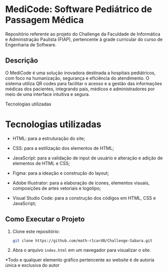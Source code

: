 # MediCode: Software Pediátrico de Passagem Médica
Repositório referente ao projeto do Challenge da Faculdade de Informática e Administração Paulista (FIAP), pertencente à grade curricular do curso de Engenharia de Software.

## Descrição
O MediCode é uma solução inovadora destinada a hospitais pediátricos, com foco na humanização, segurança e eficiência do atendimento. O sistema utiliza QR codes para facilitar o acesso e a gestão das informações médicas dos pacientes, integrando pais, médicos e administradores por meio de uma interface intuitiva e segura.


Tecnologias utilizadas

# Tecnologias utilizadas

- HTML: para a estruturação do site;

- CSS: para a estilização dos elementos de HTML;

- JavaScript: para a validação de input de usuário e alteração e adição de elementos de HTML e CSS;

- Figma: para a ideação e construção do layout;

- Adobe Illustrator: para a elaboração de ícones, elementos visuais, composições de artes vetoriais e logotipo;  

- Visual Studio Code: para a construção dos códigos em HTML, CSS e JavaScript;


## Como Executar o Projeto
1. Clone este repositório:
   ```bash
   git clone https://github.com/math-r1card0/Challenge-Sabara.git
   ```
2. Abra o arquivo `index.html` em um navegador para visualizar o site.

*Todo e qualquer elemento gráfico pertencente ao website é de autoria única e exclusiva do autor
